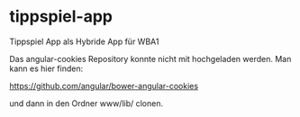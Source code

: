 # tippspiel-app
Tippspiel App als Hybride App für WBA1

Das angular-cookies Repository konnte nicht mit hochgeladen werden. Man kann es hier finden:

https://github.com/angular/bower-angular-cookies

und dann in den Ordner www/lib/ clonen.
